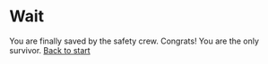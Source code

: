 # Wait
You are finally saved by the safety crew. Congrats! You are the only survivor.
[Back to start](plane.md)